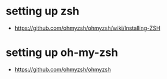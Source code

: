 #   setting up zsh
- https://github.com/ohmyzsh/ohmyzsh/wiki/Installing-ZSH

#

#   setting up oh-my-zsh
- https://github.com/ohmyzsh/ohmyzsh

